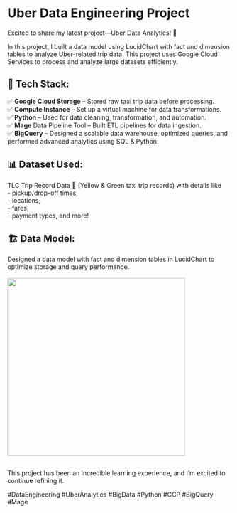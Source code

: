 # Uber Data Engineering Project

Excited to share my latest project—Uber Data Analytics! 🚀 

In this project, I built a data model using LucidChart with fact and dimension tables to analyze Uber-related trip data. This project uses Google Cloud Services to process and analyze large datasets efficiently. 

<h2>🔹 Tech Stack:</h2>
✅ <b>Google Cloud Storage</b> – Stored raw taxi trip data before processing.</br>
✅ <b>Compute Instance</b> – Set up a virtual machine for data transformations.</br>
✅ <b>Python</b> – Used for data cleaning, transformation, and automation.</br>
✅ <b>Mage</b> Data Pipeline Tool – Built ETL pipelines for data ingestion.</br>
✅ <b>BigQuery</b> – Designed a scalable data warehouse, optimized queries, and performed advanced analytics using SQL & Python.</br>

<h2>📊 Dataset Used:</h2>
TLC Trip Record Data 📂 (Yellow & Green taxi trip records) with details like </br>
- pickup/drop-off times, </br>
- locations, </br>
- fares, </br>
- payment types, and more!


<h2>🏗 Data Model:</h2>
Designed a data model with fact and dimension tables in LucidChart to optimize storage and query performance. </br> </br>

<img src="https://github.com/user-attachments/assets/701583fa-1d7f-4fca-ad60-28e73906cae3" width="400">


<h2></h2>

This project has been an incredible learning experience, and I’m excited to continue refining it. 

#DataEngineering #UberAnalytics #BigData #Python #GCP #BigQuery #Mage

